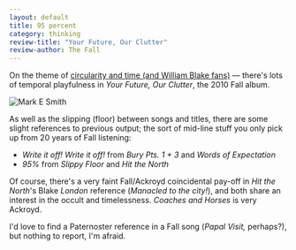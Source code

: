 ```yaml
---
layout: default
title: 95 percent
category: thinking
review-title: "Your Future, Our Clutter"
review-author: The Fall
---
```


On the theme of [circularity and time (and William Blake fans)](http://theother.leonpaternoster.com/paternoster-row) — there's lots of temporal playfulness in _Your Future, Our Clutter_, the 2010 Fall album.

![Mark E Smith](http://www.kevchino.com/graffix/bandphotos/mark-e-smith_thefall_bp.jpg)

As well as the slipping (floor) between songs and titles, there are some slight references to previous output; the sort of mid-line stuff you only pick up from 20 years of Fall listening:

* _Write it off! Write it off!_ from _Bury Pts. 1 + 3_ and _Words of Expectation_
* _95%_ from _Slippy Floor_ and _Hit the North_

Of course, there's a very faint Fall/Ackroyd coincidental pay-off in _Hit the North_'s Blake _London_ reference (_Manacled to the city!_), and both share an interest in the occult and timelessness. _Coaches and Horses_ is very Ackroyd.

I'd love to find a Paternoster reference in a Fall song (_Papal Visit,_ perhaps?), but nothing to report, I'm afraid.
